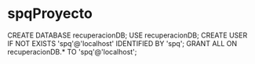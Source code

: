 # spqProyecto
CREATE DATABASE recuperacionDB;
USE recuperacionDB;
CREATE USER IF NOT EXISTS 'spq'@'localhost' IDENTIFIED BY 'spq';
GRANT ALL ON recuperacionDB.* TO 'spq'@'localhost';
